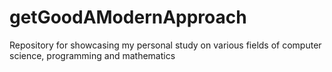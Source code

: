 # getGoodAModernApproach
Repository for showcasing my personal study on various fields of computer science, programming and mathematics
